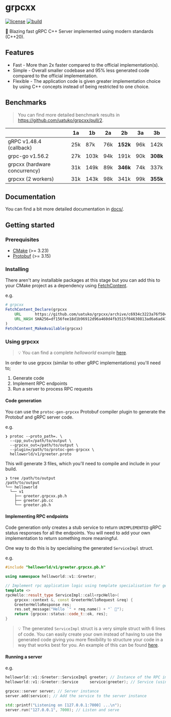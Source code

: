 # grpcxx

[![license](https://img.shields.io/badge/license-MIT-green)](https://raw.githubusercontent.com/uatuko/grpcxx/main/LICENSE)
[![build](https://github.com/uatuko/grpcxx/actions/workflows/build.yaml/badge.svg?branch=main)](https://github.com/uatuko/grpcxx/actions/workflows/build.yaml)

🚀 Blazing fast gRPC C++ Server implemented using modern standards (C++20).

## Features

* Fast - More than 2x faster compared to the official implementation(s).
* Simple - Overall smaller codebase and 95% less generated code compared to the official implementation.
* Flexible - The application code is given greater implementation choice by using C++ concepts instead of being restricted to one choice.


## Benchmarks

> You can find more detailed benchmark results in https://github.com/uatuko/grpcxx/pull/2.

|                               | 1a  | 1b   | 2a  | 2b   | 3a   | 3b   |
| ----------------------------- | --- | ---- | --- | ---- | ---- | ---- |
| gRPC v1.48.4 (callback)       | 25k | 87k  | 76k | **152k** | 96k  | 142k |
| grpc-go v1.56.2               | 27k | 103k | 94k | 191k | 90k  | **308k** |
| grpcxx (hardware concurrency) | 31k | 149k | 89k | **346k** | 74k  | 337k |
| grpcxx (2 workers)            | 31k | 143k | 98k | 341k | 99k  | **355k** |


## Documentation

You can find a bit more detailed documentation in [docs/](docs/README.md).


## Getting started

### Prerequisites

* [CMake](https://cmake.org) (>= 3.23)
* [Protobuf](https://protobuf.dev) (>= 3.15)

### Installing

There aren't any installable packages at this stage but you can add this to your CMake project as a dependency using
[FetchContent](https://cmake.org/cmake/help/latest/module/FetchContent.html).

e.g.
```cmake
# grpcxx
FetchContent_Declare(grpcxx
	URL      https://github.com/uatuko/grpcxx/archive/c6934c3223a76f50439bb1dda98aa25482829b95.tar.gz
	URL_HASH SHA256=df156fee18d1b96912d96a460d4fb3515f04630813ad6a6ad41bb9f06e014bb4
)
FetchContent_MakeAvailable(grpcxx)
```

### Using grpcxx

> 💡 You can find a complete _helloworld_ example [here](https://github.com/uatuko/grpcxx/tree/main/examples/helloworld).

In order to use grpcxx (similar to other gRPC implementations) you'll need to;

1. Generate code
2. Implement RPC endpoints
3. Run a server to process RPC requests

#### Code generation

You can use the `protoc-gen-grpcxx` Protobuf compiler plugin to generate the Protobuf and gRPC server code.

e.g.
```
❯ protoc --proto_path=. \
  --cpp_out=/path/to/output \
  --grpcxx_out=/path/to/output \
  --plugin=/path/to/protoc-gen-grpcxx \
  helloworld/v1/greeter.proto
```

This will generate 3 files, which you'll need to compile and include in your build.
```
❯ tree /path/to/output
/path/to/output
└── helloworld
  └── v1
    ├── greeter.grpcxx.pb.h
    ├── greeter.pb.cc
    └── greeter.pb.h
```

#### Implementing RPC endpoints

Code generation only creates a stub service to return `UNIMPLEMENTED` gRPC status responses for all the endpoints. You
will need to add your own implementation to return something more meaningful.

One way to do this is by specialising the generated `ServiceImpl` struct.

e.g.
```cpp
#include "helloworld/v1/greeter.grpcxx.pb.h"

using namespace helloworld::v1::Greeter;

// Implement rpc application logic using template specialisation for generated `ServiceImpl` struct
template <>
rpcHello::result_type ServiceImpl::call<rpcHello>(
	grpcxx::context &, const GreeterHelloRequest &req) {
	GreeterHelloResponse res;
	res.set_message("Hello `" + req.name() + "` 👋");
	return {grpcxx::status::code_t::ok, res};
}
```

> 💡 The generated `ServiceImpl` struct is a very simple struct with 6 lines of code. You can easily create your own
instead of having to use the generated code giving you more flexibility to structure your code in a way that works best
for you. An example of this can be found [here](https://github.com/uatuko/grpcxx/blob/c6934c3223a76f50439bb1dda98aa25482829b95/examples/helloworld/main.cpp#L19).

#### Running a server

e.g.
```cpp
helloworld::v1::Greeter::ServiceImpl greeter; // Instance of the RPC implementation
helloworld::v1::Greeter::Service     service(greeter); // Service (using the RPC implementation)

grpcxx::server server; // Server instance
server.add(service); // Add the service to the server instance

std::printf("Listening on [127.0.0.1:7000] ...\n");
server.run("127.0.0.1", 7000); // Listen and serve
```
